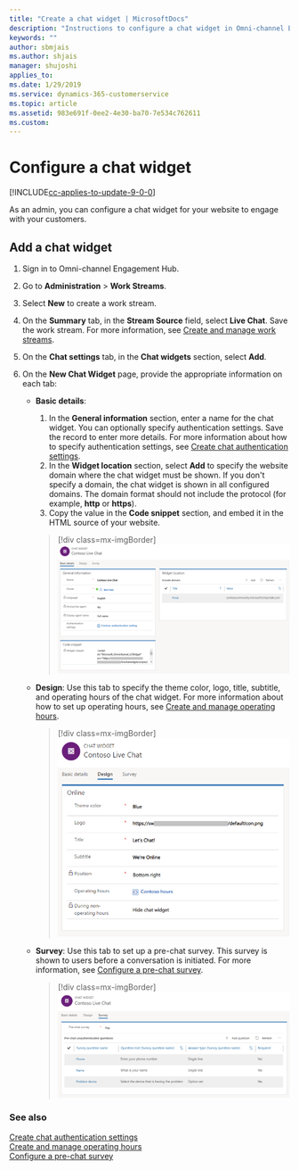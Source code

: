 ```yaml
---
title: "Create a chat widget | MicrosoftDocs"
description: "Instructions to configure a chat widget in Omni-channel Engagement Hub."
keywords: ""
author: sbmjais
ms.author: shjais
manager: shujoshi
applies_to: 
ms.date: 1/29/2019
ms.service: dynamics-365-customerservice
ms.topic: article
ms.assetid: 983e691f-0ee2-4e30-ba70-7e534c762611
ms.custom: 
---
```


# Configure a chat widget

[!INCLUDE[cc-applies-to-update-9-0-0](../../includes/cc_applies_to_update_9_0_0.md)]

As an admin, you can configure a chat widget for your website to engage with your customers.

## Add a chat widget

1. Sign in to Omni-channel Engagement Hub.
2. Go to **Administration** &gt; **Work Streams**.
3. Select **New** to create a work stream.
4. On the **Summary** tab, in the **Stream Source** field, select **Live Chat**. Save the work stream. For more information, see [Create and manage work streams](create-work-streams.md).
5. On the **Chat settings** tab, in the **Chat widgets** section, select **Add**.
6. On the **New Chat Widget** page, provide the appropriate information on each tab:

    - **Basic details**:

        1. In the **General information** section, enter a name for the chat widget. You can optionally specify authentication settings. Save the record to enter more details. For more information about how to specify authentication settings, see [Create chat authentication settings](create-chat-auth-settings.md).
        2. In the **Widget location** section, select **Add** to specify the website domain where the chat widget must be shown. If you don't specify a domain, the chat widget is shown in all configured domains. The domain format should not include the protocol (for example, **http** or **https**).
        3. Copy the value in the **Code snippet** section, and embed it in the HTML source of your website.

        > [!div class=mx-imgBorder]
        > ![Configure the basic details of a chat widget](../media/oc-chat-widget-basic-details-tab.png "Configure the basic details of a chat widget")

    - **Design**: Use this tab to specify the theme color, logo, title, subtitle, and operating hours of the chat widget. For more information about how to set up operating hours, see [Create and manage operating hours](create-operating-hours.md).

        > [!div class=mx-imgBorder]
        > ![Configure the design of a chat widget](../media/oc-chat-widget-design-tab.png "Configure the design of a chat widget")

    - **Survey**: Use this tab to set up a pre-chat survey. This survey is shown to users before a conversation is initiated. For more information, see [Configure a pre-chat survey](configure-pre-chat-survey.md).

        > [!div class=mx-imgBorder]
        > ![Configure a pre-chat survey in a chat widget](../media/oc-chat-widget-survey-tab.png "Configure a pre-chat survey in a chat widget")

### See also

[Create chat authentication settings](create-chat-auth-settings.md)<br>
[Create and manage operating hours](create-operating-hours.md)<br>
[Configure a pre-chat survey](configure-pre-chat-survey.md)
